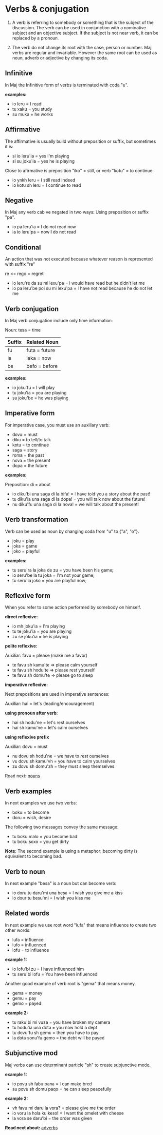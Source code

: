 # Verbs & conjugation


1. A verb is referring to somebody or something that is the subject of the discussion. The verb can be used in conjunction with a nominative subject and an objective subject. If the subject is not near verb, it can be replaced by a pronoun.

2. The verb do not change its root with the case, person or number. Maj verbs are regular and invariable. However the same root can be used as noun, adverb or adjective by changing its coda.  

## Infinitive

In Maj the Infinitive form of verbs is terminated with coda "u". 

**examples:**

* io leru = I read
* tu xaku = you study
* su muka = he works

## Affirmative

The affirmative is usually build without preposition or suffix, but sometimes it is:

* si io leru'ia = yes I'm playing
* si su joku'ia = yes he is playing

Close to afirmative is preposition "iko" = still, or verb "kotu" = to continue.

* io ynkh leru = I still read indeed
* io kotu sh leru = I continue to read

## Negative

In Maj any verb cab ve negated in two ways: Using preposition or suffix "pa".

* io pa leru'ia = I do not read now
* ia io leru'pa = now I do not read

## Conditional

An action that was not executed because whatever reason is represented with suffix "re"

re <= rego = regret

* io leru're da su mi lexu'pa = I would have read but he didn't let me
* io pa leru'be poi su mi lexu'pa = I have not read because he do not let me


## Verb conjugation

In Maj verb conjugation include only time information:

Noun: tesa = time

 Suffix  | Related Noun     
---------|--------------
 fu      | futa   = future
 ia      | iaka   = now
 be      | befo   = before

**examples:**

* io joku'fu = I will play
* tu joku'ia = you are playing
* su joku'be = he was playing

## Imperative form

For imperative case, you must use an auxiliary verb:

* dovu = must
* diku = to tell/to talk
* kotu = to continue
* saga = story
* roma = the past
* nova = the present
* dopa = the future

**examples:**

Preposition: di = about

* io diku'bi una saga di la bifa! = I have told you a story about the past!
* tu diku'ia una saga di la dopa! = you will talk now about the future!
* nu diku'fu una saga di la nova! = we will talk about the present!

## Verb transformation

Verb can be used as noun by changing coda from "u" to {"a", "o"}.

* joku = play
* joka = game
* joko = playful

**examples:**

* tu seru'ra la joka de zu   = you have been his game;
* io seru'be la tu joka      = I'm not your game;
* tu seru'ia joko            = you are playful now;

## Reflexive form

When you refer to some action performed by somebody on himself.

**direct reflexive:**

* io mh joku'ia = I'm playing
* tu te joku'ia = you are playing
* zu se joku'ia = he is playing

**polite reflexive:**

Auxiliar: favu = please (make me a favor)

* te favu sh kamu'te  => please calm yourself 
* te favu sh hodu'te  => please rest yourself 
* te favu sh domu'te  => please go to sleep

**imperative reflexive:**

Next prepositions are used in imperative sentences:

Auxiliar: hai  = let's  (leading/encouragement)

**using pronoun after verb:**

* hai sh hodu'ne  = let's rest ourselves
* hai sh kamu'ne  = let's calm ourselves

**using reflexive prefix**

Auxiliar: dovu = must

* nu dovu sh hodu'ne = we have to rest ourselves
* vu dovu sh kamu'vh = you have to calm yourselves
* zu dovu sh domu'zh = they must sleep themselves

Read next: [nouns](nouns.md)

## Verb examples

In next examples we use two verbs: 

* boku = to become
* doru = wish, desire

The following two messages convey the same message:

* tu boku malo  = you become bad
* tu boku soxo  = you get dirty

**Note:** The second example is using a metaphor: becoming dirty is equivalent to becoming bad.


## Verb to noun

In next example "besa" is a noun but can become verb:

* io doru tu daru'mi una besa = I wish you give me a kiss
* io dour tu besu'mi = I wish you kiss me

## Related words

In next example we use root word "lufa" that means influence to create two other words:

* lufa = influence
* lufo = influenced
* lofu = to influence

**example 1:**

* io lofu'bi zu   = I have influenced him
* tu seru'bi lofu = You have been influenced

Another good example of verb root is "gema" that means money.

* gema = money
* gemu = pay
* gemo = payed

**example 2:**

* tu raku'bi mi vuza   = you have broken my camera
* tu hodu'ia una dota  = you now hold a dept
* tu dovu'fu sh gemu   = then you have to pay
* la dota sonu'fu gemo = the debt will be payed

## Subjunctive mod

Maj verbs can use determinant particle "sh" to create subjunctive mode.

**example 1:**

* io povu sh fabu pana = I can make bred
* su povu sh domu paqo = he can sleep peacefully

**example 2:**

* vh favu mi daru la vora? = please give me the order
* io voru la hola ku keso! = I want the omelet with cheese
* la vora se daru'bi = the order was given

**Read next about:** [adverbs](adverbs.md)
